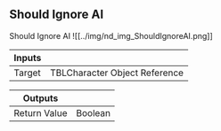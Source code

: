 ## Should Ignore AI
Should Ignore AI
![[../img/nd_img_ShouldIgnoreAI.png]]

|Inputs||
|--|--|
| Target | TBLCharacter Object Reference |

|Outputs||
|--|--|
| Return Value | Boolean |
